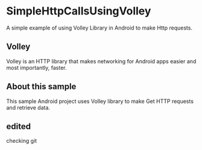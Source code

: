 # SimpleHttpCallsUsingVolley
A simple example of using Volley Library in Android to make Http requests.
## Volley
Volley is an HTTP library that makes networking for Android apps easier and most importantly, faster. 

## About this sample
This sample Android project uses Volley library to make Get HTTP requests and retrieve data.
## edited
checking git
